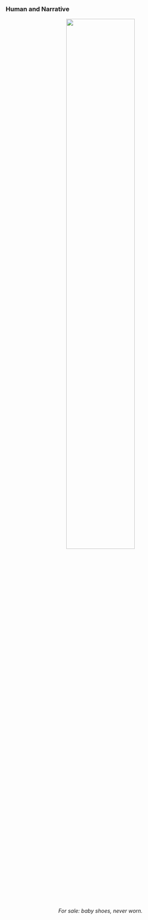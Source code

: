 ### Human and Narrative

<center><img src="../slides/diagrams/Classic_baby_shoes.jpg" width="60%">

<p><i>For sale: baby shoes, never worn.</i></p>
</center>

